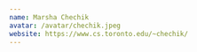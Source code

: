 ```yaml
---
name: Marsha Chechik
avatar: /avatar/chechik.jpeg
website: https://www.cs.toronto.edu/~chechik/
---
```


